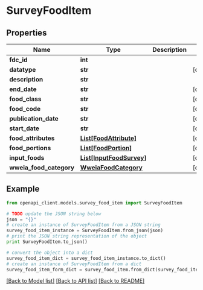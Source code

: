 # SurveyFoodItem


## Properties

Name | Type | Description | Notes
------------ | ------------- | ------------- | -------------
**fdc_id** | **int** |  | 
**datatype** | **str** |  | [optional] 
**description** | **str** |  | 
**end_date** | **str** |  | [optional] 
**food_class** | **str** |  | [optional] 
**food_code** | **str** |  | [optional] 
**publication_date** | **str** |  | [optional] 
**start_date** | **str** |  | [optional] 
**food_attributes** | [**List[FoodAttribute]**](FoodAttribute.md) |  | [optional] 
**food_portions** | [**List[FoodPortion]**](FoodPortion.md) |  | [optional] 
**input_foods** | [**List[InputFoodSurvey]**](InputFoodSurvey.md) |  | [optional] 
**wweia_food_category** | [**WweiaFoodCategory**](WweiaFoodCategory.md) |  | [optional] 

## Example

```python
from openapi_client.models.survey_food_item import SurveyFoodItem

# TODO update the JSON string below
json = "{}"
# create an instance of SurveyFoodItem from a JSON string
survey_food_item_instance = SurveyFoodItem.from_json(json)
# print the JSON string representation of the object
print SurveyFoodItem.to_json()

# convert the object into a dict
survey_food_item_dict = survey_food_item_instance.to_dict()
# create an instance of SurveyFoodItem from a dict
survey_food_item_form_dict = survey_food_item.from_dict(survey_food_item_dict)
```
[[Back to Model list]](../README.md#documentation-for-models) [[Back to API list]](../README.md#documentation-for-api-endpoints) [[Back to README]](../README.md)


